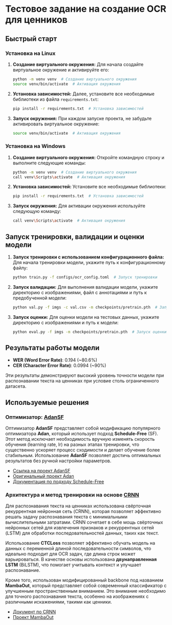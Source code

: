 # Тестовое задание на создание OCR для ценников

## Быстрый старт

### Установка на Linux

1. **Создание виртуального окружения:**
    Для начала создайте виртуальное окружение и активируйте его:
    ```bash
    python -m venv venv  # Создание виртуального окружения
    source venv/bin/activate  # Активация окружения
    ```

2. **Установка зависимостей:**
    Далее, установите все необходимые библиотеки из файла `requirements.txt`:
    ```bash
    pip install -r requirements.txt  # Установка зависимостей
    ```

3. **Запуск окружения:**
    При каждом запуске проекта, не забудьте активировать виртуальное окружение:
    ```bash
    source venv/bin/activate  # Активация окружения
    ```

### Установка на Windows

1. **Создание виртуального окружения:**
    Откройте командную строку и выполните следующие команды:
    ```bash
    python -m venv venv  # Создание виртуального окружения
    call venv\Scripts\activate  # Активация окружения
    ```

2. **Установка зависимостей:**
    Установите все необходимые библиотеки:
    ```bash
    pip install -r requirements.txt  # Установка зависимостей
    ```

3. **Запуск окружения:**
    Для активации окружения используйте следующую команду:
    ```bash
    call venv\Scripts\activate  # Активация окружения
    ```

## Запуск тренировки, валидации и оценки модели

1. **Запуск тренировки с использованием конфигурационного файла:**
    Для начала тренировки модели, укажите путь к конфигурационному файлу:
    ```bash
    python train.py -f configs/ocr_config.toml  # Запуск тренировки
    ```

2. **Запуск валидации:**
    Для выполнения валидации модели, укажите директорию с изображениями, файл с аннотациями и путь к предобученной модели:
    ```bash
    python val.py -f imgs -c val.csv -m checkpoints/pretrain.pth  # Запуск валидации
    ```

3. **Запуск оценки:**
    Для оценки модели на тестовых данных, укажите директорию с изображениями и путь к модели:
    ```bash
    python eval.py -f imgs -m checkpoints/pretrain.pth  # Запуск оценки
    ```

## Результаты работы модели

- **WER (Word Error Rate)**: 0.194 (~80.6%)
- **CER (Character Error Rate)**: 0.0994 (~90%)

Эти результаты демонстрируют высокий уровень точности модели при распознавании текста на ценниках при условие столь ограниченного датасета.

## Используемые решения

### Оптимизатор: [AdanSF](https://github.com/neosr-project/adan_schedule_free)

Оптимизатор **AdanSF** представляет собой модификацию популярного оптимизатора **Adan**, который использует подход **Schedule-Free** (SF). Этот метод исключает необходимость вручную изменять скорость обучения (learning rate, lr) на разных этапах тренировки, что существенно ускоряет процесс сходимости и делает обучение более стабильным. Использование **AdanSF** позволяет достичь оптимальных результатов без ручной настройки параметров.

- [Ссылка на проект AdanSF](https://github.com/neosr-project/adan_schedule_free)
- [Оригинальный проект Adan](https://github.com/sail-sg/Adan)
- [Документация по подходу Schedule-Free](https://github.com/facebookresearch/schedule_free)

### Архитектура и метод тренировки на основе [CRNN](https://arxiv.org/pdf/1507.05717)

Для распознавания текста на ценниках использована свёрточная рекуррентная нейронная сеть (CRNN), которая позволяет эффективно решать задачу распознавания текста с минимальными вычислительными затратами. CRNN сочетает в себе мощь свёрточных нейронных сетей для извлечения признаков и рекуррентных сетей (LSTM) для обработки последовательностей данных, таких как текст.

Использование **CTCLoss** позволяет эффективно обучать модель на данных с переменной длиной последовательности символов, что идеально подходит для OCR задач, где длина строк может варьироваться. В качестве основы использована **двунаправленная LSTM** (BiLSTM), что помогает учитывать контекст и улучшает распознавание.

Кроме того, использован модифицированный backbone под названием **MambaOut**, который представляет собой современный классификатор с улучшенным пространственным вниманием. Это внимание необходимо для точного распознавания текста, особенно на изображениях с различными искажениями, такими как ценники.

- [Документ по CRNN](https://arxiv.org/pdf/1507.05717)
- [Проект MambaOut](https://github.com/yuweihao/MambaOut)
